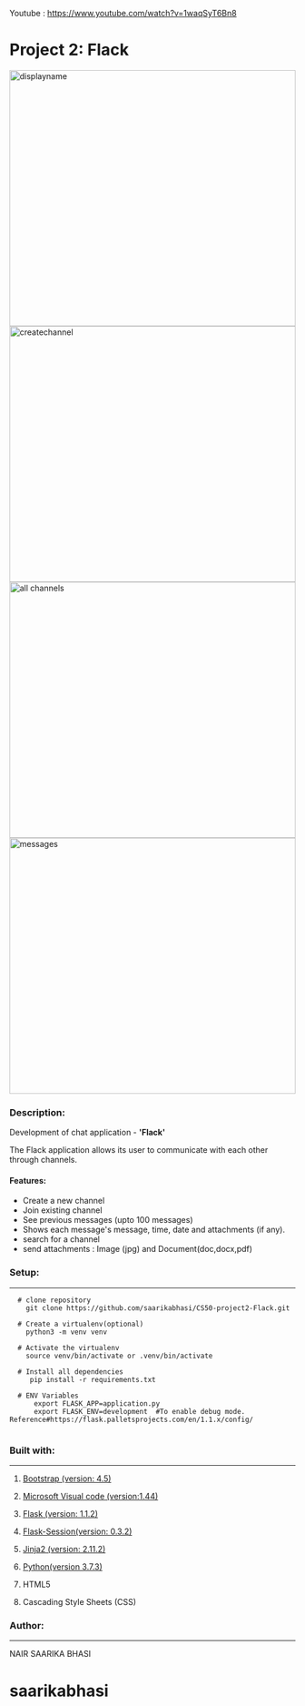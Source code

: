 Youtube : https://www.youtube.com/watch?v=1waqSyT6Bn8

# Project 2: Flack

<img src="https://user-images.githubusercontent.com/55930906/85910483-1ffc9300-b7ed-11ea-9ef8-870f1c2dd1f3.png?raw=true"  width =100% height =450 alt= "displayname">


<img src="https://user-images.githubusercontent.com/55930906/85910486-2428b080-b7ed-11ea-86d3-174423323d9c.png?raw=true"  width =100% height =450 alt= "createchannel">


<img src="https://user-images.githubusercontent.com/55930906/85910491-27bc3780-b7ed-11ea-9799-6b83a178fd58.png?raw=true"  width =100% height =450 alt= "all channels">


<img src="https://user-images.githubusercontent.com/55930906/85910493-2b4fbe80-b7ed-11ea-8ac8-326bd2401e5c.png?raw=true"  width =100% height =450 alt= "messages">





### Description:

Development of chat application - **'Flack'** 

The Flack application allows its user to communicate with each other through channels. 

#### Features:
  
  * Create a new channel
  * Join existing channel
  * See previous messages (upto 100 messages)
  * Shows each message's message, time, date and attachments (if any).
  * search for a channel
  * send attachments : Image (jpg) and Document(doc,docx,pdf)
 
### Setup:
---------------
  ``` 
    # clone repository
      git clone https://github.com/saarikabhasi/CS50-project2-Flack.git
      
    # Create a virtualenv(optional)
      python3 -m venv venv  
      
    # Activate the virtualenv
      source venv/bin/activate or .venv/bin/activate
      
    # Install all dependencies
       pip install -r requirements.txt
       
    # ENV Variables
        export FLASK_APP=application.py 
        export FLASK_ENV=development  #To enable debug mode. Reference#https://flask.palletsprojects.com/en/1.1.x/config/
        
   ```
        
### Built with:
--------------------

  1. [Bootstrap (version: 4.5)](https://getbootstrap.com/)

  2. [Microsoft Visual code (version:1.44)](https://code.visualstudio.com/)

  3. [Flask (version: 1.1.2)](https://flask.palletsprojects.com/en/1.1.x/)

  4. [Flask-Session(version: 0.3.2)](https://flask.palletsprojects.com/en/1.1.x/)
  
  5. [Jinja2 (version: 2.11.2)](https://jinja.palletsprojects.com/en/2.11.x/)
  
  6. [Python(version 3.7.3)](https://www.python.org/)

  7. HTML5

  8. Cascading Style Sheets (CSS)
  
### Author:
------------
NAIR SAARIKA BHASI
# saarikabhasi
   
  
